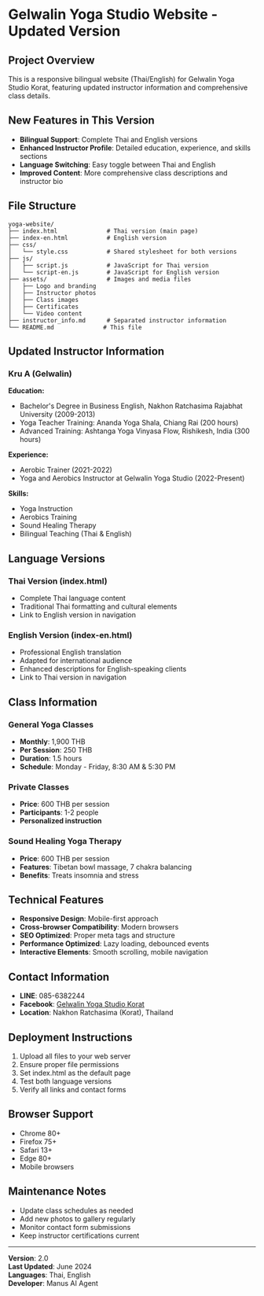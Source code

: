 # Gelwalin Yoga Studio Website - Updated Version

## Project Overview
This is a responsive bilingual website (Thai/English) for Gelwalin Yoga Studio Korat, featuring updated instructor information and comprehensive class details.

## New Features in This Version
- **Bilingual Support**: Complete Thai and English versions
- **Enhanced Instructor Profile**: Detailed education, experience, and skills sections
- **Language Switching**: Easy toggle between Thai and English
- **Improved Content**: More comprehensive class descriptions and instructor bio

## File Structure
```
yoga-website/
├── index.html              # Thai version (main page)
├── index-en.html           # English version
├── css/
│   └── style.css           # Shared stylesheet for both versions
├── js/
│   ├── script.js           # JavaScript for Thai version
│   └── script-en.js        # JavaScript for English version
├── assets/                 # Images and media files
│   ├── Logo and branding
│   ├── Instructor photos
│   ├── Class images
│   ├── Certificates
│   └── Video content
├── instructor_info.md      # Separated instructor information
└── README.md              # This file
```

## Updated Instructor Information

### Kru A (Gelwalin)
**Education:**
- Bachelor's Degree in Business English, Nakhon Ratchasima Rajabhat University (2009-2013)
- Yoga Teacher Training: Ananda Yoga Shala, Chiang Rai (200 hours)
- Advanced Training: Ashtanga Yoga Vinyasa Flow, Rishikesh, India (300 hours)

**Experience:**
- Aerobic Trainer (2021-2022)
- Yoga and Aerobics Instructor at Gelwalin Yoga Studio (2022-Present)

**Skills:**
- Yoga Instruction
- Aerobics Training
- Sound Healing Therapy
- Bilingual Teaching (Thai & English)

## Language Versions

### Thai Version (index.html)
- Complete Thai language content
- Traditional Thai formatting and cultural elements
- Link to English version in navigation

### English Version (index-en.html)
- Professional English translation
- Adapted for international audience
- Enhanced descriptions for English-speaking clients
- Link to Thai version in navigation

## Class Information

### General Yoga Classes
- **Monthly**: 1,900 THB
- **Per Session**: 250 THB
- **Duration**: 1.5 hours
- **Schedule**: Monday - Friday, 8:30 AM & 5:30 PM

### Private Classes
- **Price**: 600 THB per session
- **Participants**: 1-2 people
- **Personalized instruction**

### Sound Healing Yoga Therapy
- **Price**: 600 THB per session
- **Features**: Tibetan bowl massage, 7 chakra balancing
- **Benefits**: Treats insomnia and stress

## Technical Features
- **Responsive Design**: Mobile-first approach
- **Cross-browser Compatibility**: Modern browsers
- **SEO Optimized**: Proper meta tags and structure
- **Performance Optimized**: Lazy loading, debounced events
- **Interactive Elements**: Smooth scrolling, mobile navigation

## Contact Information
- **LINE**: 085-6382244
- **Facebook**: [Gelwalin Yoga Studio Korat](https://www.facebook.com/p/Gelwalin-Yoga-Studio-Korat-100068604792556/)
- **Location**: Nakhon Ratchasima (Korat), Thailand

## Deployment Instructions
1. Upload all files to your web server
2. Ensure proper file permissions
3. Set index.html as the default page
4. Test both language versions
5. Verify all links and contact forms

## Browser Support
- Chrome 80+
- Firefox 75+
- Safari 13+
- Edge 80+
- Mobile browsers

## Maintenance Notes
- Update class schedules as needed
- Add new photos to gallery regularly
- Monitor contact form submissions
- Keep instructor certifications current

---

**Version**: 2.0  
**Last Updated**: June 2024  
**Languages**: Thai, English  
**Developer**: Manus AI Agent

